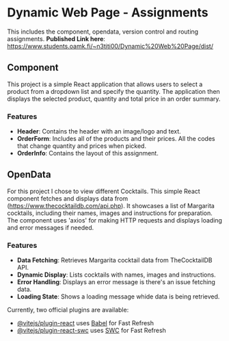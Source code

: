 # Dynamic Web Page - Assignments
This includes the component, opendata, version control and routing assignments.
**Published Link here**: https://www.students.oamk.fi/~n3titi00/Dynamic%20Web%20Page/dist/

## Component
This project is a simple React application that allows users to select a product from a dropdown list and specify the quantity. The application then displays the selected product, quantity and total price in an order summary.

### Features
- **Header**: Contains the header with an image/logo and text.
- **OrderForm**: Includes all of the products and their prices. All the codes that change quantity and prices when picked.
- **OrderInfo**: Contains the layout of this assignment.

## OpenData
For this project I chose to view different Cocktails. This simple React component fetches and displays data from (https://www.thecocktaildb.com/api.php). It showcases a list of Margarita cocktails, including their names, images and instructions for preparation. The component uses 'axios' for making HTTP requests and displays loading and error messages if needed.

### Features
- **Data Fetching**: Retrieves Margarita cocktail data from TheCocktailDB API.
- **Dynamic Display**: Lists cocktails with names, images and instructions.
- **Error Handling**: Displays an error message is there's an issue fetching data.
- **Loading State**: Shows a loading message whide data is being retrieved.

Currently, two official plugins are available:

- [@vitejs/plugin-react](https://github.com/vitejs/vite-plugin-react/blob/main/packages/plugin-react/README.md) uses [Babel](https://babeljs.io/) for Fast Refresh
- [@vitejs/plugin-react-swc](https://github.com/vitejs/vite-plugin-react-swc) uses [SWC](https://swc.rs/) for Fast Refresh
